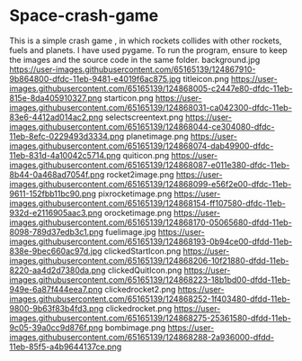 # Space-crash-game
This is a simple crash game , in which rockets collides with other rockets, fuels and planets. I have used pygame. To run the program, ensure to keep the images and the source code in the same folder.
background.jpg
https://user-images.githubusercontent.com/65165139/124867910-9b864800-dfdc-11eb-9481-e4019f6ac875.jpg
titleicon.png
https://user-images.githubusercontent.com/65165139/124868005-c2447e80-dfdc-11eb-815e-8da405910327.png
starticon.png
https://user-images.githubusercontent.com/65165139/124868031-ca042300-dfdc-11eb-83e6-4412ad014ac2.png
selectscreentext.png
https://user-images.githubusercontent.com/65165139/124868044-ce304080-dfdc-11eb-8efc-0229493d3334.png
planetimage.png
https://user-images.githubusercontent.com/65165139/124868074-dab49900-dfdc-11eb-831d-4a10042c5714.png
quiticon.png
https://user-images.githubusercontent.com/65165139/124868087-e011e380-dfdc-11eb-8b44-0a468ad7054f.png
rocket2image.png
https://user-images.githubusercontent.com/65165139/124868099-e56f2e00-dfdc-11eb-9611-152fbb11bc90.png
pixrocketimage.png
https://user-images.githubusercontent.com/65165139/124868154-ff107580-dfdc-11eb-932d-e2116905aac3.png
orocketimage.png
https://user-images.githubusercontent.com/65165139/124868170-05065680-dfdd-11eb-8098-789d37edb3c1.png
fuelimage.jpg
https://user-images.githubusercontent.com/65165139/124868193-0b94ce00-dfdd-11eb-838e-9bec660ac97d.jpg
clickedStartIcon.png
https://user-images.githubusercontent.com/65165139/124868206-10f21880-dfdd-11eb-8220-aa4d2d7380da.png
clickedQuitIcon.png
https://user-images.githubusercontent.com/65165139/124868223-18b1bd00-dfdd-11eb-949e-6a87f444eea7.png
clickedrocket2.png
https://user-images.githubusercontent.com/65165139/124868252-1f403480-dfdd-11eb-9800-9b63f83b4fd3.png
clickedrocket.png
https://user-images.githubusercontent.com/65165139/124868275-25361580-dfdd-11eb-9c05-39a0cc9d876f.png
bombimage.png
https://user-images.githubusercontent.com/65165139/124868288-2a936000-dfdd-11eb-85f5-a4b9644137ce.png
